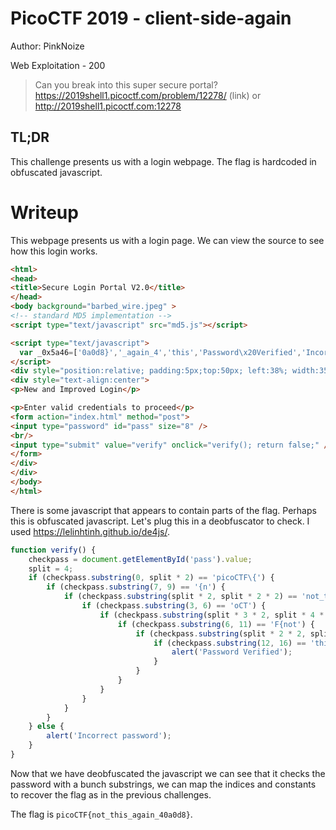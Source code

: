 # PicoCTF 2019 - client-side-again
Author: PinkNoize

Web Exploitation - 200

> Can you break into this super secure portal? https://2019shell1.picoctf.com/problem/12278/ (link) or http://2019shell1.picoctf.com:12278

## TL;DR

This challenge presents us with a login webpage. The flag is hardcoded in obfuscated javascript.

# Writeup

This webpage presents us with a login page. We can view the source to see how this login works.

```html
<html>
<head>
<title>Secure Login Portal V2.0</title>
</head>
<body background="barbed_wire.jpeg" >
<!-- standard MD5 implementation -->
<script type="text/javascript" src="md5.js"></script>

<script type="text/javascript">
  var _0x5a46=['0a0d8}','_again_4','this','Password\x20Verified','Incorrect\x20password','getElementById','value','substring','picoCTF{','not_this'];(function(_0x4bd822,_0x2bd6f7){var _0xb4bdb3=function(_0x1d68f6){while(--_0x1d68f6){_0x4bd822['push'](_0x4bd822['shift']());}};_0xb4bdb3(++_0x2bd6f7);}(_0x5a46,0x1b3));var _0x4b5b=function(_0x2d8f05,_0x4b81bb){_0x2d8f05=_0x2d8f05-0x0;var _0x4d74cb=_0x5a46[_0x2d8f05];return _0x4d74cb;};function verify(){checkpass=document[_0x4b5b('0x0')]('pass')[_0x4b5b('0x1')];split=0x4;if(checkpass[_0x4b5b('0x2')](0x0,split*0x2)==_0x4b5b('0x3')){if(checkpass[_0x4b5b('0x2')](0x7,0x9)=='{n'){if(checkpass[_0x4b5b('0x2')](split*0x2,split*0x2*0x2)==_0x4b5b('0x4')){if(checkpass[_0x4b5b('0x2')](0x3,0x6)=='oCT'){if(checkpass[_0x4b5b('0x2')](split*0x3*0x2,split*0x4*0x2)==_0x4b5b('0x5')){if(checkpass['substring'](0x6,0xb)=='F{not'){if(checkpass[_0x4b5b('0x2')](split*0x2*0x2,split*0x3*0x2)==_0x4b5b('0x6')){if(checkpass[_0x4b5b('0x2')](0xc,0x10)==_0x4b5b('0x7')){alert(_0x4b5b('0x8'));}}}}}}}}else{alert(_0x4b5b('0x9'));}}
</script>
<div style="position:relative; padding:5px;top:50px; left:38%; width:350px; height:140px; background-color:gray">
<div style="text-align:center">
<p>New and Improved Login</p>

<p>Enter valid credentials to proceed</p>
<form action="index.html" method="post">
<input type="password" id="pass" size="8" />
<br/>
<input type="submit" value="verify" onclick="verify(); return false;" />
</form>
</div>
</div>
</body>
</html>
```

There is some javascript that appears to contain parts of the flag. Perhaps this is obfuscated javascript. Let's plug this in a deobfuscator to check. I used https://lelinhtinh.github.io/de4js/.

```javascript
function verify() {
    checkpass = document.getElementById('pass').value;
    split = 4;
    if (checkpass.substring(0, split * 2) == 'picoCTF\{') {
        if (checkpass.substring(7, 9) == '{n') {
            if (checkpass.substring(split * 2, split * 2 * 2) == 'not_this') {
                if (checkpass.substring(3, 6) == 'oCT') {
                    if (checkpass.substring(split * 3 * 2, split * 4 * 2) == '0a0d8\}') {
                        if (checkpass.substring(6, 11) == 'F{not') {
                            if (checkpass.substring(split * 2 * 2, split * 3 * 2) == '_again_4') {
                                if (checkpass.substring(12, 16) == 'this') {
                                    alert('Password Verified');
                                }
                            }
                        }
                    }
                }
            }
        }
    } else {
        alert('Incorrect password');
    }
}
```

Now that we have deobfuscated the javascript we can see that it checks the password with a bunch substrings, we can map the indices and constants to recover the flag as in the previous challenges.

The flag is `picoCTF{not_this_again_40a0d8}`.